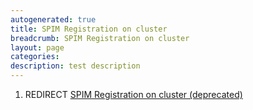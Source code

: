 ```yaml
---
autogenerated: true
title: SPIM Registration on cluster
breadcrumb: SPIM Registration on cluster
layout: page
categories: 
description: test description
---
```


1.  REDIRECT [SPIM Registration on cluster (deprecated)](SPIM_Registration_on_cluster_(deprecated) "wikilink")
